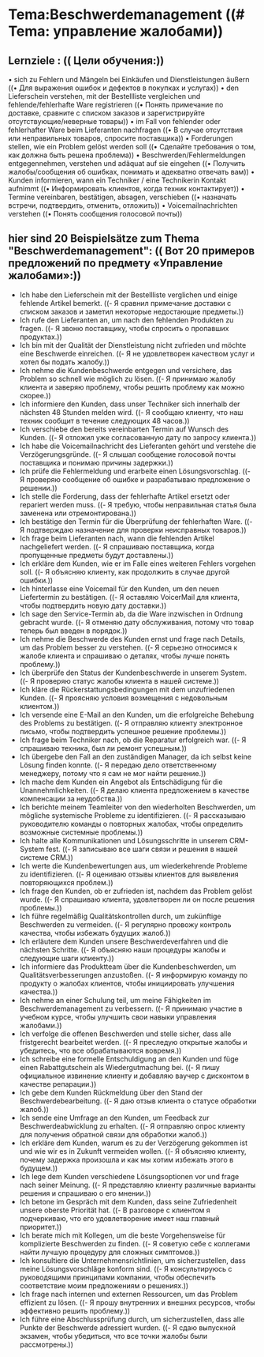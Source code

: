 # Tema:Beschwerdemanagement ((# Tema: управление жалобами))
## Lernziele : (( Цели обучения:))
• sich zu Fehlern und Mängeln bei Einkäufen und Dienstleistungen äußern ((• Для выражения ошибок и дефектов в покупках и услугах))
• den Lieferschein verstehen, mit der Bestellliste vergleichen und fehlende/fehlerhafte Ware registrieren ((• Понять примечание по доставке, сравните с списком заказов и зарегистрируйте отсутствующие/неверные товары))
• im Fall von fehlender oder fehlerhafter Ware beim Lieferanten nachfragen ((• В случае отсутствия или неправильных товаров, спросите поставщика))
• Forderungen stellen, wie ein Problem gelöst werden soll ((• Сделайте требования о том, как должна быть решена проблема))
• Beschwerden/Fehlermeldungen entgegennehmen, verstehen und adäquat auf sie eingehen ((• Получить жалобы/сообщения об ошибках, понимать и адекватно отвечать вам))
• Kunden informieren, wann ein Techniker / eine Technikerin Kontakt aufnimmt ((• Информировать клиентов, когда техник контактирует))
• Termine vereinbaren, bestätigen, absagen, verschieben ((• назначать встречи, подтвердить, отменить, отложить))
• Voicemailnachrichten verstehen ((• Понять сообщения голосовой почты))
## hier sind 20 Beispielsätze zum Thema "Beschwerdemanagement": (( Вот 20 примеров предложений по предмету «Управление жалобами»:))
- Ich habe den Lieferschein mit der Bestellliste verglichen und einige fehlende Artikel bemerkt. ((- Я сравнил примечание доставки с списком заказов и заметил некоторые недостающие предметы.))
- Ich rufe den Lieferanten an, um nach den fehlenden Produkten zu fragen. ((- Я звоню поставщику, чтобы спросить о пропавших продуктах.))
- Ich bin mit der Qualität der Dienstleistung nicht zufrieden und möchte eine Beschwerde einreichen. ((- Я не удовлетворен качеством услуг и хотел бы подать жалобу.))
- Ich nehme die Kundenbeschwerde entgegen und versichere, das Problem so schnell wie möglich zu lösen. ((- Я принимаю жалобу клиента и заверяю проблему, чтобы решить проблему как можно скорее.))
- Ich informiere den Kunden, dass unser Techniker sich innerhalb der nächsten 48 Stunden melden wird. ((- Я сообщаю клиенту, что наш техник сообщит в течение следующих 48 часов.))
- Ich verschiebe den bereits vereinbarten Termin auf Wunsch des Kunden. ((- Я отложил уже согласованную дату по запросу клиента.))
- Ich habe die Voicemailnachricht des Lieferanten gehört und verstehe die Verzögerungsgründe. ((- Я слышал сообщение голосовой почты поставщика и понимаю причины задержки.))
- Ich prüfe die Fehlermeldung und erarbeite einen Lösungsvorschlag. ((- Я проверяю сообщение об ошибке и разрабатываю предложение о решении.))
- Ich stelle die Forderung, dass der fehlerhafte Artikel ersetzt oder repariert werden muss. ((- Я требую, чтобы неправильная статья была заменена или отремонтирована.))
- Ich bestätige den Termin für die Überprüfung der fehlerhaften Ware. ((- Я подтверждаю назначение для проверки неисправных товаров.))
- Ich frage beim Lieferanten nach, wann die fehlenden Artikel nachgeliefert werden. ((- Я спрашиваю поставщика, когда пропущенные предметы будут доставлены.))
- Ich erkläre dem Kunden, wie er im Falle eines weiteren Fehlers vorgehen soll. ((- Я объясняю клиенту, как продолжить в случае другой ошибки.))
- Ich hinterlasse eine Voicemail für den Kunden, um den neuen Liefertermin zu bestätigen. ((- Я оставляю VoicerMail для клиента, чтобы подтвердить новую дату доставки.))
- Ich sage den Service-Termin ab, da die Ware inzwischen in Ordnung gebracht wurde. ((- Я отменяю дату обслуживания, потому что товар теперь был введен в порядок.))
- Ich nehme die Beschwerde des Kunden ernst und frage nach Details, um das Problem besser zu verstehen. ((- Я серьезно относимся к жалобе клиента и спрашиваю о деталях, чтобы лучше понять проблему.))
- Ich überprüfe den Status der Kundenbeschwerde in unserem System. ((- Я проверяю статус жалобы клиента в нашей системе.))
- Ich kläre die Rückerstattungsbedingungen mit dem unzufriedenen Kunden. ((- Я проясняю условия возмещения с недовольным клиентом.))
- Ich versende eine E-Mail an den Kunden, um die erfolgreiche Behebung des Problems zu bestätigen. ((- Я отправляю клиенту электронное письмо, чтобы подтвердить успешное решение проблемы.))
- Ich frage beim Techniker nach, ob die Reparatur erfolgreich war. ((- Я спрашиваю техника, был ли ремонт успешным.))
- Ich übergebe den Fall an den zuständigen Manager, da ich selbst keine Lösung finden konnte. ((- Я передаю дело ответственному менеджеру, потому что я сам не мог найти решение.))
- Ich mache dem Kunden ein Angebot als Entschädigung für die Unannehmlichkeiten. ((- Я делаю клиента предложением в качестве компенсации за неудобства.))
- Ich berichte meinem Teamleiter von den wiederholten Beschwerden, um mögliche systemische Probleme zu identifizieren. ((- Я рассказываю руководителю команды о повторных жалобах, чтобы определить возможные системные проблемы.))
- Ich halte alle Kommunikationen und Lösungsschritte in unserem CRM-System fest. ((- Я записываю все шаги связи и решения в нашей системе CRM.))
- Ich werte die Kundenbewertungen aus, um wiederkehrende Probleme zu identifizieren. ((- Я оцениваю отзывы клиентов для выявления повторяющихся проблем.))
- Ich frage den Kunden, ob er zufrieden ist, nachdem das Problem gelöst wurde. ((- Я спрашиваю клиента, удовлетворен ли он после решения проблемы.))
- Ich führe regelmäßig Qualitätskontrollen durch, um zukünftige Beschwerden zu vermeiden. ((- Я регулярно провожу контроль качества, чтобы избежать будущих жалоб.))
- Ich erläutere dem Kunden unsere Beschwerdeverfahren und die nächsten Schritte. ((- Я объясняю наши процедуры жалобы и следующие шаги клиенту.))
- Ich informiere das Produktteam über die Kundenbeschwerden, um Qualitätsverbesserungen anzustoßen. ((- Я информирую команду по продукту о жалобах клиентов, чтобы инициировать улучшения качества.))
- Ich nehme an einer Schulung teil, um meine Fähigkeiten im Beschwerdemanagement zu verbessern. ((- Я принимаю участие в учебном курсе, чтобы улучшить свои навыки управления жалобами.))
- Ich verfolge die offenen Beschwerden und stelle sicher, dass alle fristgerecht bearbeitet werden. ((- Я преследую открытые жалобы и убедитесь, что все обрабатываются вовремя.))
- Ich schreibe eine formelle Entschuldigung an den Kunden und füge einen Rabattgutschein als Wiedergutmachung bei. ((- Я пишу официальное извинение клиенту и добавляю ваучер с дисконтом в качестве репарации.))
- Ich gebe dem Kunden Rückmeldung über den Stand der Beschwerdebearbeitung. ((- Я даю отзыв клиента о статусе обработки жалоб.))
- Ich sende eine Umfrage an den Kunden, um Feedback zur Beschwerdeabwicklung zu erhalten. ((- Я отправляю опрос клиенту для получения обратной связи для обработки жалоб.))
- Ich erkläre dem Kunden, warum es zu der Verzögerung gekommen ist und wie wir es in Zukunft vermeiden wollen. ((- Я объясняю клиенту, почему задержка произошла и как мы хотим избежать этого в будущем.))
- Ich lege dem Kunden verschiedene Lösungsoptionen vor und frage nach seiner Meinung. ((- Я представляю клиенту различные варианты решения и спрашиваю о его мнении.))
- Ich betone im Gespräch mit dem Kunden, dass seine Zufriedenheit unsere oberste Priorität hat. ((- В разговоре с клиентом я подчеркиваю, что его удовлетворение имеет наш главный приоритет.))
- Ich berate mich mit Kollegen, um die beste Vorgehensweise für komplizierte Beschwerden zu finden. ((- Я советую себе с коллегами найти лучшую процедуру для сложных симптомов.))
- Ich konsultiere die Unternehmensrichtlinien, um sicherzustellen, dass meine Lösungsvorschläge konform sind. ((- Я консультируюсь с руководящими принципами компании, чтобы обеспечить соответствие моим предложениям о решениях.))
- Ich frage nach internen und externen Ressourcen, um das Problem effizient zu lösen. ((- Я прошу внутренних и внешних ресурсов, чтобы эффективно решить проблему.))
- Ich führe eine Abschlussprüfung durch, um sicherzustellen, dass alle Punkte der Beschwerde adressiert wurden. ((- Я сдаю выпускной экзамен, чтобы убедиться, что все точки жалобы были рассмотрены.))
